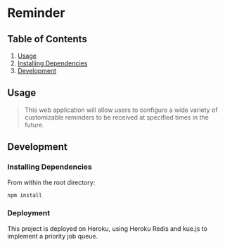 # Reminder

## Table of Contents

1. [Usage](#Usage)
1. [Installing Dependencies](#installing-dependencies)
1. [Development](#development)   


## Usage

> This web application will allow users to configure a wide variety of customizable reminders to be received at specified times in the future.


## Development

### Installing Dependencies

From within the root directory:

```sh
npm install
```

### Deployment

This project is deployed on Heroku, using Heroku Redis and kue.js to implement a priority job queue.